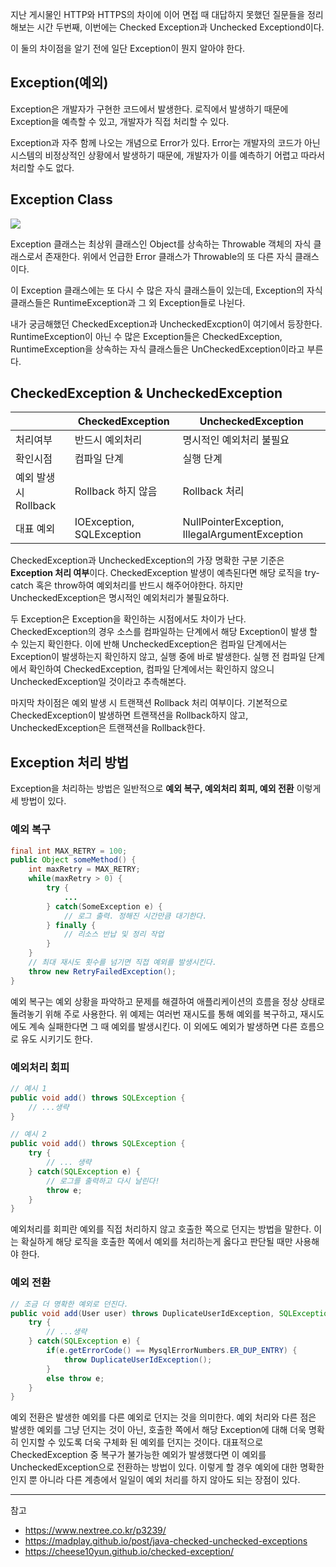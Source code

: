 지난 게시물인 HTTP와 HTTPS의 차이에 이어 면접 때 대답하지 못했던 질문들을 정리해보는 시간 두번째, 이번에는 Checked Exception과 Unchecked Exceptiond이다.

이 둘의 차이점을 알기 전에 일단 Exception이 뭔지 알아야 한다.

## Exception(예외)
Exception은 개발자가 구현한 코드에서 발생한다. 로직에서 발생하기 때문에 Exception을 예측할 수 있고, 개발자가 직접 처리할 수 있다.

Exception과 자주 함께 나오는 개념으로 Error가 있다. Error는 개발자의 코드가 아닌 시스템의 비정상적인 상황에서 발생하기 때문에, 개발자가 이를 예측하기 어렵고 따라서 처리할 수도 없다.

## Exception Class

![](https://velog.velcdn.com/images/shawnhansh/post/c26409a6-1e3b-409a-9580-8efd37b8bd92/image.png)

Exception 클래스는 최상위 클래스인 Object를 상속하는 Throwable 객체의 자식 클래스로서 존재한다.
위에서 언급한 Error 클래스가 Throwable의 또 다른 자식 클래스이다.

이 Exception 클래스에는 또 다시 수 많은 자식 클래스들이 있는데, Exception의 자식 클래스들은 RuntimeException과 그 외 Exception들로 나뉜다.

내가 궁금해했던 CheckedException과 UncheckedExcption이 여기에서 등장한다.
RuntimeException이 아닌 수 많은 Exception들은 CheckedException, RuntimeException을 상속하는 자식 클래스들은 UnCheckedException이라고 부른다.

## CheckedException & UncheckedException

|  | CheckedException | UncheckedException |
| --- | --- | --- |
| 처리여부 | 반드시 예외처리 | 명시적인 예외처리 불필요 |
| 확인시점 | 컴파일 단계 | 실행 단계 |
| 예외 발생 시 Rollback | Rollback 하지 않음 | Rollback 처리 |
| 대표 예외 | IOException, SQLException | NullPointerException, IllegalArgumentException |

CheckedException과 UncheckedException의 가장 명확한 구분 기준은 **Exception 처리 여부**이다.
CheckedException 발생이 예측된다면 해당 로직을 try-catch 혹은 throw하여 예외처리를 반드시 해주어야한다.
하지만 UncheckedException은 명시적인 예외처리가 불필요하다.

두 Exception은 Exception을 확인하는 시점에서도 차이가 난다.
CheckedException의 경우 소스를 컴파일하는 단계에서 해당 Exception이 발생 할 수 있는지 확인한다. 이에 반해 UncheckedException은 컴파일 단계에서는 Exception이 발생하는지 확인하지 않고, 실행 중에 바로 발생한다.
실행 전 컴파일 단계에서 확인하여 CheckedException, 컴파일 단계에서는 확인하지 않으니 UncheckedException일 것이라고 추측해본다.

마지막 차이점은 예외 발생 시 트랜잭션 Rollback 처리 여부이다. 기본적으로 CheckedException이 발생하면 트랜잭션을 Rollback하지 않고, UncheckedException은 트랜잭션을 Rollback한다.

## Exception 처리 방법

Exception을 처리하는 방법은 일반적으로 **예외 복구, 예외처리 회피, 예외 전환** 이렇게 세 방법이 있다.

### 예외 복구
``` java
final int MAX_RETRY = 100;
public Object someMethod() {
    int maxRetry = MAX_RETRY;
    while(maxRetry > 0) {
        try {
            ...
        } catch(SomeException e) {
            // 로그 출력. 정해진 시간만큼 대기한다.
        } finally {
            // 리소스 반납 및 정리 작업
        }
    }
    // 최대 재시도 횟수를 넘기면 직접 예외를 발생시킨다.
    throw new RetryFailedException();
}
```

예외 복구는 예외 상황을 파악하고 문제를 해결하여 애플리케이션의 흐름을 정상 상태로 돌려놓기 위해 주로 사용한다.
위 예제는 여러번 재시도를 통해 예외를 복구하고, 재시도에도 계속 실패한다면 그 때 예외를 발생시킨다. 이 외에도 예외가 발생하면 다른 흐름으로 유도 시키기도 한다.

### 예외처리 회피
``` java
// 예시 1
public void add() throws SQLException {
    // ...생략
}

// 예시 2 
public void add() throws SQLException {
    try {
        // ... 생략
    } catch(SQLException e) {
        // 로그를 출력하고 다시 날린다!
        throw e;
    }
}
```

예외처리를 회피란 예외를 직접 처리하지 않고 호출한 쪽으로 던지는 방법을 말한다.
이는 확실하게 해당 로직을 호출한 쪽에서 예외를 처리하는게 옳다고 판단될 때만 사용해야 한다.


### 예외 전환

``` java
// 조금 더 명확한 예외로 던진다.
public void add(User user) throws DuplicateUserIdException, SQLException {
    try {
        // ...생략
    } catch(SQLException e) {
        if(e.getErrorCode() == MysqlErrorNumbers.ER_DUP_ENTRY) {
            throw DuplicateUserIdException();
        }
        else throw e;
    }
}
```

예외 전환은 발생한 예외를 다른 예외로 던지는 것을 의미한다.
예외 처리와 다른 점은 발생한 예외를 그냥 던지는 것이 아닌, 호출한 쪽에서 해당 Exception에 대해 더욱 명확히 인지할 수 있도록 더욱 구체화 된 예외를 던지는 것이다.
대표적으로 CheckedException 중 복구가 불가능한 예외가 발생했다면 이 예외를 UncheckedException으로 전환하는 방법이 있다. 이렇게 할 경우 예외에 대한 명확한 인지 뿐 아니라 다른 계층에서 일일이 예외 처리를 하지 않아도 되는 장점이 있다.



---
참고
- https://www.nextree.co.kr/p3239/
- https://madplay.github.io/post/java-checked-unchecked-exceptions
- https://cheese10yun.github.io/checked-exception/
